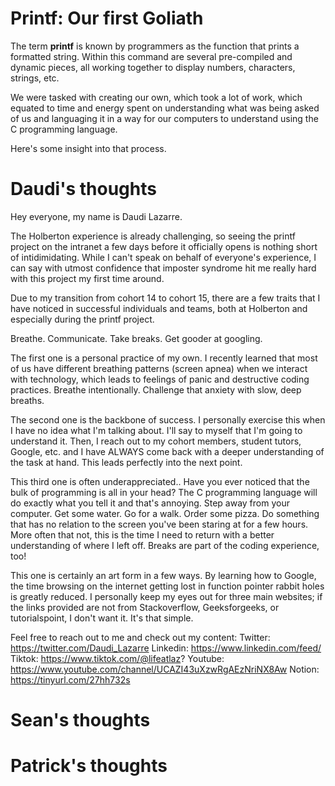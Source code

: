 # Printf: Our first Goliath

The term **printf** is known by programmers as the function that prints
a formatted string. Within this command are several pre-compiled and
dynamic pieces, all working together to display
numbers, characters, strings, etc.

We were tasked with creating our own, which took a lot of work, which
equated to time and energy spent on understanding what was being asked
of us and languaging it in a way for our computers to understand using the
C programming language.

Here's some insight into that process.

# Daudi's thoughts
Hey everyone, my name is Daudi Lazarre.

The Holberton experience is already challenging, so seeing the printf
project on the intranet a few days before it officially opens is nothing
short of intidimidating. While I can't speak on behalf of everyone's experience,
I can say with utmost confidence that imposter syndrome hit me really hard with
this project my first time around.

Due to my transition from cohort 14 to cohort 15, there are a few traits that
I have noticed in successful individuals and teams, both at Holberton and
especially during the printf project.

Breathe.
Communicate.
Take breaks.
Get gooder at googling.

The first one is a personal practice of my own. I recently learned that
most of us have different breathing patterns (screen apnea) when we interact
with technology, which leads to feelings of panic and destructive
coding practices. Breathe intentionally. Challenge that anxiety with slow, deep
breaths.

The second one is the backbone of success. I personally exercise this when
I have no idea what I'm talking about. I'll say to myself that I'm going to
understand it. Then, I reach out to my cohort members, student tutors, Google,
etc. and I have ALWAYS come back with a deeper understanding of
the task at hand. This leads perfectly into the next point.

This third one is often underappreciated.. Have you ever noticed that the bulk
of programming is all in your head? The C programming language will do exactly
what you tell it and that's annoying. Step away from your computer.
Get some water. Go for a walk. Order some pizza. Do something that has no
relation to the screen you've been staring at for a few hours. More often that
not, this is the time I need to return with a better understanding of where
I left off. Breaks are part of the coding experience, too!

This one is certainly an art form in a few ways. By learning how to Google,
the time browsing on the internet getting lost in function pointer rabbit holes
is greatly reduced. I personally keep my eyes out for three main websites; if
the links provided are not from Stackoverflow, Geeksforgeeks, or tutorialspoint,
I don't want it. It's that simple.

Feel free to reach out to me and check out my content:
Twitter: https://twitter.com/Daudi_Lazarre
Linkedin: https://www.linkedin.com/feed/
Tiktok: https://www.tiktok.com/@lifeatlaz?
Youtube: https://www.youtube.com/channel/UCAZI43uXzwRgAEzNriNX8Aw
Notion: https://tinyurl.com/27hh732s


# Sean's thoughts


# Patrick's thoughts
